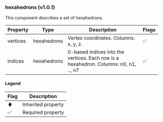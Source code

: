 ### hexahedrons (v1.0.1)
This component describes a set of hexahedrons.

| Property | Type | Description | Flags |
|---|---|---|---|
| vertices | hexahedrons | Vertex coordinates. Columns: x, y, z. | ✅ |
| indices | hexahedrons | 0-based indices into the vertices. Each row is a hexahedron. Columns: n0, n1, .., n7 | ✅ |


#### Legend

| Flag | Description |
| --- | --- |
| ⬆️ | Inherited property |
| ✅ | Required property |

